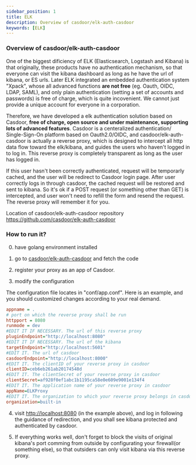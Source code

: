 ```yaml
---
sidebar_position: 1
title: ELK
description: Overview of casdoor/elk-auth-casdoor
keywords: [ELK]
---
```

### Overview of casdoor/elk-auth-casdoor
One of the biggest dificiency of ELK (Elasticsearch, Logstash and Kibana) is that originally, these products have no authentication mechanism, so that everyone can visit the kibana dashboard as long as he have the url of kibana, or ES urls. Later ELK integrated an embedded authentication system "Xpack", whose all advanced functions  **are not free** (eg. Oauth, OIDC, LDAP, SAML), and only plain authentication (setting a set of accounts and passwords) is free of charge, which is quite incovenient. We cannot just provide a unique account for everyone in a corporation.


Therefore, we have developed a elk authentication solution based on Casdoor, **free of charge, open source and under maintenance, supporting lots of advanced features**. Casdoor is a centeralized authentication/ Single-Sign-On platform based on Oauth2.0/OIDC, and casdoor/elk-auth-casdoor is actually a reverse proxy, which is designed to intercept all http data flow toward the elk/kibana, and guides the users who haven't logged in to log in. This reverse proxy is completely transparent as long as the user has logged in.

If this user hasn't been correctly authenticated, request will be temporarly cached, and the user will be redirect to Casdoor login page. After user correctly logs in through casdoor, the cached request will be restored and sent to kibana. So it's ok if a POST request (or something other than GET) is intercepted, and user won't need to refill the form and resend the request. The reverse proxy will remember it for you.

Location of casdoor/elk-auth-casdoor repository <https://github.com/casdoor/elk-auth-casdoor>

### How to run it?

0. have golang environment installed

1. go to [casdoor/elk-auth-casdoor](https://github.com/casdoor/elk-auth-casdoor) and fetch the code

2. register your proxy as an app of Casdoor.

3. modify the configuration

The configuration file locates in "conf/app.conf". Here is an example, and you should customized changes according to your real demand.

```ini
appname = .
# port on which the reverse proxy shall be run
httpport = 8080
runmode = dev
#EDIT IT IF NECESSARY. The url of this reverse proxy
pluginEndpoint="http://localhost:8080"
#EDIT IT IF NECESSARY. The url of the kibana 
targetEndpoint="http://localhost:5601"
#EDIT IT. The url of casdoor 
casdoorEndpoint="http://localhost:8000"
#EDIT IT. The clientID of your reverse proxy in casdoor  
clientID=ceb6eb261ab20174548d
#EDIT IT. The clientSecret of your reverse proxy in casdoor 
clientSecret=af928f0ef1abc1b1195ca58e0e609e9001e134f4
#EDIT IT. The application name of your reverse proxy in casdoor 
appName=ELKProxy
#EDIT IT. The organization to which your reverse proxy belongs in casdoor
organization=built-in
```

4. visit <http://localhost:8080> (in the example above), and log in following the guidance of redirection, and you shall see kibana protected and authenticated by casdoor.

5. If everything works well, don't forget to block the visits of original kibana's port comming from outside by configurating your firewall(or something else), so that outsiders can only visit kibana via this reverse proxy.